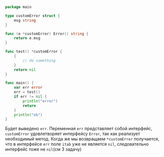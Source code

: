 ```go
package main

type customError struct {
	msg string
}

func (e *customError) Error() string {
	return e.msg
}

func test() *customError {
	{
		// do something
	}
	return nil
}

func main() {	
	var err error
	err = test()
	if err != nil {
		println("error")
		return
	}
	println("ok")
}

```
Будет выведено `err`. Переменная `err` представляет собой интерфейс, `customError` удовлетворяет интерфейсу `Error`, так как реализует необходимый метод. Когда же мы возвращаем `*customError` получается, что в интерфейсе `err` поле `itab` уже не является `nil`, следовательно интерфейс тоже не `nil`(см 3 задачу)   